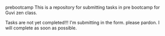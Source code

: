 prebootcamp
This is a repository for submitting tasks in pre bootcamp for Guvi zen class.

Tasks are not yet completed!!!
I'm submitting in the form. please pardon.
I will complete as soon as possible.